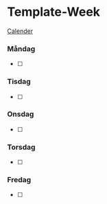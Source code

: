 # Template-Week
[Calender](https://calendar.google.com/calendar/u/0/r/custom/1/w/{{date:YYYY}}/{{date:MM}}/{{date:DD}})

### Måndag
- [ ] 
### Tisdag
- [ ] 
### Onsdag
- [ ] 
### Torsdag
- [ ] 
### Fredag
- [ ] 
